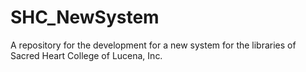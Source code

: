 # SHC_NewSystem
A repository for the development for a new system for the libraries of Sacred Heart College of Lucena, Inc.
